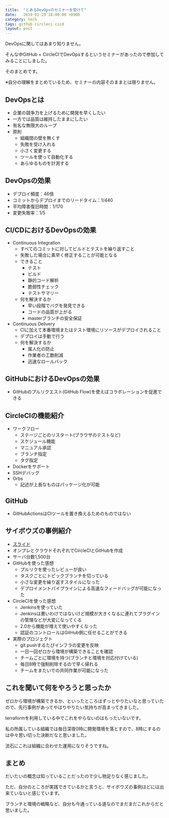 ```yaml
---
title:  "とあるDevOpsのセミナーを受けて"
date:   2019-01-29 18:00:00 +0900
category: tech
tags: github circleci cicd
layout: post
---
```


DevOpsに関してはあまり知りません。

そんな中GitHub + CircleCIでDevOpsするというセミナーがあったので参加してみることにしました。

そのまとめです。

※自分の理解をまとめているため、セミナーの内容そのままとは限りません。

## DevOpsとは

* 企業の競争力を上げるために開発を早くしたい
* 一方では品質は維持したままにしたい
* 有名な無限大のループ
* 原則
  * 組織間の壁を無くす
  * 失敗を受け入れる
  * 小さく変更する
  * ツールを使って自動化する
  * あらゆるものを計測する

## DevOpsの効果

* デプロイ頻度：46倍
* コミットからデプロイまでのリードタイム：1/440
* 平均障害復旧時間：1/170
* 変更失敗率：1/5

## CI/CDにおけるDevOpsの効果

* Continuous Integration
  * すべてのコミットに対してビルドとテストを繰り返すこと
  * 失敗した場合に素早く修正することが可能となる
  * できること
    * テスト
    * ビルド
    * 静的コード解析
    * 脆弱性チェック
    * テストサマリー
  * 何を解決するか
    * 早い段階でバグを発見できる
    * コードの品質が上がる
    * masterブランチの安全保証
* Continuous Delivery
  * CIに加えて本番環境またはテスト環境にリソースがデプロイされること
  * デプロイは手動で行う
  * 何を解決するか
    * 属人化の防止
    * 作業者の工数削減
    * 迅速なロールバック

## GitHubにおけるDevOpsの効果

* GitHubのプルリクエスト(GitHub Flow)を使えばコラボレーションを促進できる

## CircleCIの機能紹介

* ワークフロー
  * ステージごとのリスタート(ブラウザのテストなど)
  * スケジュール機能
  * マニュアル承認
  * ブランチ指定
  * タグ指定
* Dockerをサポート
* SSHデバッグ
* Orbs
  * 記述が上長なものはパッケージ化が可能

## GitHub

* GitHubActionsはCIツールを置き換えるためのものではない

## サイボウズの事例紹介

* [スライド](https://www.slideshare.net/miyajan/github-circleci)
* オンプレとクラウドそれぞれでCircleCIとGitHubを作成
* サーバ台数1,500台
* GitHubを使った感想
  * プルリクを使ったレビューが良い
  * タスクごとにトピックブランチを切っている
  * 小さな変更を繰り返すスタイルになった
  * デプロイメントパイプラインによる高速なフィードバッグが可能になった
* CircleCIを使った感想
  * Jenkinsを使っていた
  * Jenkinsは悪いわけではないけど規模が大きくなるに連れてプラグインの管理などが大変になってくる
  * 2.0から機能が増えて使いやすくなった
  * 認証のコントロールはGitHub側に任せることができる
* 実際のプロジェクト
  * git pushするたびインフラの変更を反映
  * 一日一回ゼロから環境が構築できることを確認
  * チームごとに環境を持つ(ブランチと環境を対応付けている)
  * 毎日8時で強制削除するので早く帰れる
  * チームをまたいでの共同作業が可能になった

## これを聞いて何をやろうと思ったか

ゼロから環境が構築できるか、といったところはずっとやりたいなと思っていたので、先行事例があってやはりやりたい気持ちが高まってきました。

terraformを利用している中でこれをやらないのはもったいないです。

私の所属している組織では毎日深夜0時に開発環境を落とすので、8時にするのは中々思い切った決断だなと思いました。

流石にこれは組織に合わせた運用になりそうですね。

## まとめ

だいたいの概念は知っていることだったので少し物足りなく感じました。

ただ、自分のところが実践できているかと言うと、サイボウズの事例ほどには出来ていないと感じています。

ブランチと環境の戦略など、自分も今通っている道なのでまだまだこれからだと思いました。
